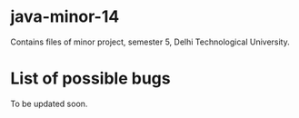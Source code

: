 java-minor-14
=============

Contains files of minor project, semester 5, Delhi Technological University.

List of possible bugs
=====================

To be updated soon.

